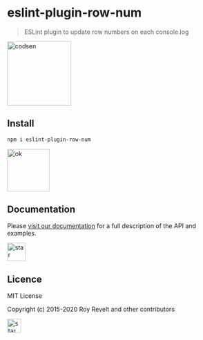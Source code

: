 # eslint-plugin-row-num

> ESLint plugin to update row numbers on each console.log

<img src="https://codsen.com/images/png-codsen-1.png" width="148" alt="codsen" align="center">

## Install

```bash
npm i eslint-plugin-row-num
```

<img src="https://codsen.com/images/png-codsen-ok.png" width="98" alt="ok" align="center">

## Documentation

Please [visit our documentation](https://codsen.com/os/eslint-plugin-row-num/) for a full description of the API and examples.

<img src="https://codsen.com/images/png-codsen-star.png" width="42" alt="star" align="center">

## Licence

MIT License

Copyright (c) 2015-2020 Roy Revelt and other contributors

<img src="https://codsen.com/images/png-codsen-star-small.png" width="32" alt="star" align="center">
